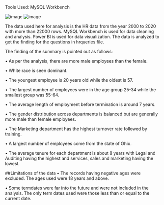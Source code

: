 Tools Used: MySQL Workbench

![image](https://github.com/DileshworiJ/HR-Data-Analysis-with-SQL/assets/71243817/dee7e944-0030-467f-81c6-f4ad43c50778)
![image](https://github.com/DileshworiJ/HR-Data-Analysis-with-SQL/assets/71243817/2bb01060-720a-42fb-8085-7c74cd6608f2)



The data used here for analysis is the HR data from the year 2000 to 2020 with more than 22000 rows. MySQL Workbench is used for data cleaning and analysis. Power BI is used for data visualization. The data is analyzed to get the finding for the questions in hrqueries file. 

The finding of the summary is pointed out as follows:

•	As per the analysis, there are more male employees than the female. 

•	White race is seen dominant.

•	The youngest employee is 20 years old while the oldest is 57.

•	The largest number of employees were in the age group 25-34 while the smallest group was 55-64.

•	The average length of employment before termination is around 7 years.

•	The gender distribution across departments is balanced but are generally more male than female employees.

•	The Marketing department has the highest turnover rate followed by training. 

•	A largest number of employees come from the state of Ohio.

•	The average tenure for each department is about 8 years with Legal and Auditing having the highest and services, sales and marketing having the lowest.

##Limitations of the data
•	The records having negative ages were excluded. The ages used were 18 years and above.

•	Some termdates were far into the future and were not included in the analysis. The only term dates used were those less than or equal to the current date.
